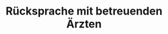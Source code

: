 ---
title: 2. Rücksprache mit betreuenden Ärzten
order: 2
draft: true
icon: /img/doc.svg
img_alt: "Kommunikation mit Arzt für bestmögliche Betreung der Patienten"
beschreibung: "Lorem ipsum dolor sit amet, consetetur sadipscing elitr, sed diam nonumy eirmod tempor invidunt ut labore et dolore magna aliquyam erat."
---